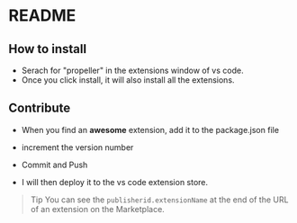 # README

## How to install

- Serach for "propeller" in the extensions window of vs code.
- Once you click install, it will also install all the extensions.

## Contribute

- When you find an **awesome** extension, add it to the package.json file

- increment the version number

- Commit and Push

- I will then deploy it to the vs code extension store.

> Tip You can see the `publisherid.extensionName` at the end of the URL of an extension on the Marketplace.

